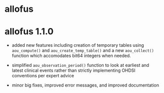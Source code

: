 # allofus

# allofus 1.1.0

* added new features including creation of temporary tables using `aou_compute()` and `aou_create_temp_table()` and
a new `aou_collect()` function which accomodates bit64 integers when needed.

* simplified `aou_observation_period()` function to look at earliest and 
latest clinical events rather than strictly implementing OHDSI conventions per
expert advice

* minor big fixes, improved error messages, and improved documentation
